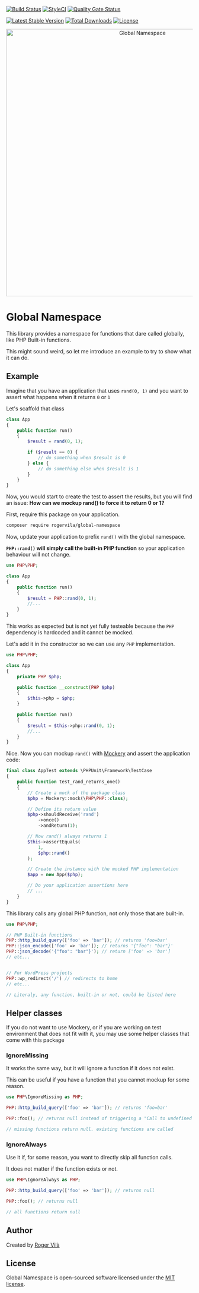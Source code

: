 [![Build Status](https://github.com/rogervila/global-namespace/workflows/build/badge.svg)](https://github.com/rogervila/global-namespace/actions)
[![StyleCI](https://github.styleci.io/repos/332196097/shield?branch=main)](https://github.styleci.io/repos/332196097)
[![Quality Gate Status](https://sonarcloud.io/api/project_badges/measure?project=rogervila_global-namespace&metric=alert_status)](https://sonarcloud.io/dashboard?id=rogervila_global-namespace)

[![Latest Stable Version](https://poser.pugx.org/rogervila/global-namespace/v/stable)](https://packagist.org/packages/rogervila/global-namespace)
[![Total Downloads](https://poser.pugx.org/rogervila/global-namespace/downloads)](https://packagist.org/packages/rogervila/global-namespace)
[![License](https://poser.pugx.org/rogervila/global-namespace/license)](https://packagist.org/packages/rogervila/global-namespace)

<p align="center"><img width="720" src="https://banners.beyondco.de/Global%20Namespace.png?theme=light&packageManager=composer+require&packageName=rogervila%2Fglobal-namespace&pattern=cage&style=style_1&description=Prefix+global+PHP+functions+under+a+namespace&md=1&showWatermark=1&fontSize=100px&images=https%3A%2F%2Fwww.php.net%2Fimages%2Flogos%2Fphp-logo.svg" alt="Global Namespace" /></p>

# Global Namespace

This library provides a namespace for functions that dare called globally, like PHP Built-in functions.

This might sound weird, so let me introduce an example to try to show what it can do.

## Example

Imagine that you have an application that uses `rand(0, 1)` and you want to assert what happens when it returns `0` or `1`

Let's scaffold that class

```php
class App
{
    public function run()
    {
        $result = rand(0, 1);

        if ($result == 0) {
            // do something when $result is 0
        } else {
            // do something else when $result is 1
        }
    }
}
```

Now, you would start to create the test to assert the results, but you will find an issue: **How can we mockup rand() to force it to return 0 or 1?**

First, require this package on your application.

```sh
composer require rogervila/global-namespace
```

Now, update your application to prefix `rand()` with the global namespace.

**`PHP::rand()` will simply call the built-in PHP function** so your application behaviour will not change.

```php
use PHP\PHP;

class App
{
    public function run()
    {
        $result = PHP::rand(0, 1);
        //...
    }
}
```

This works as expected but is not yet fully testeable because the `PHP` dependency is hardcoded and it cannot be mocked.

Let's add it in the constructor so we can use any `PHP` implementation.

```php
use PHP\PHP;

class App
{
    private PHP $php;

    public function __construct(PHP $php)
    {
        $this->php = $php;
    }

    public function run()
    {
        $result = $this->php::rand(0, 1);
        //...
    }
}
```

Nice. Now you can mockup `rand()` with [Mockery](https://github.com/mockery/mockery) and assert the application code:

```php
final class AppTest extends \PHPUnit\Framework\TestCase
{
    public function test_rand_returns_one()
    {
        // Create a mock of the package class
        $php = Mockery::mock(\PHP\PHP::class);

        // Define its return value
        $php->shouldReceive('rand')
            ->once()
            ->andReturn(1);

        // Now rand() always returns 1
        $this->assertEquals(
            1,
            $php::rand()
        );

        // Create the instance with the mocked PHP implementation
        $app = new App($php);

        // Do your application assertions here
        // ...
    }
}
```

This library calls any global PHP function, not only those that are built-in.

```php
use PHP\PHP;

// PHP Built-in functions
PHP::http_build_query(['foo' => 'bar']); // returns 'foo=bar'
PHP::json_encode(['foo' => 'bar']); // returns '{"foo": "bar"}'
PHP::json_decode('{"foo": "bar"}'); // return ['foo' => 'bar']
// etc...


// For WordPress projects
PHP::wp_redirect('/') // redirects to home
// etc...

// Literaly, any function, built-in or not, could be listed here
```

## Helper classes

If you do not want to use Mockery, or if you are working on test environment that does not fit with it, you may use some helper classes that come with this package

### IgnoreMissing

It works the same way, but it will ignore a function if it does not exist.

This can be useful if you have a function that you cannot mockup for some reason.

```php
use PHP\IgnoreMissing as PHP;

PHP::http_build_query(['foo' => 'bar']); // returns 'foo=bar'

PHP::foo(); // returns null instead of triggering a "Call to undefined function" error

// missing functions return null. existing functions are called
```

### IgnoreAlways

Use it if, for some reason, you want to directly skip all function calls.

It does not matter if the function exists or not.

```php
use PHP\IgnoreAlways as PHP;

PHP::http_build_query(['foo' => 'bar']); // returns null

PHP::foo(); // returns null

// all functions return null
```

## Author

Created by [Roger Vilà](https://rogervila.es)

## License

Global Namespace is open-sourced software licensed under the [MIT license](https://opensource.org/licenses/MIT).

